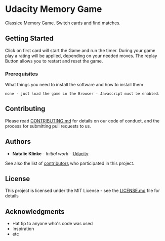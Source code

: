 # Udacity Memory Game

Classice Memory Game. Switch cards and find matches.

## Getting Started

Click on first card will start the Game and run the timer. During your game play a rating will be applied, depending on your needed moves. The replay Button allows you to restart and reset the game.

### Prerequisites

What things you need to install the software and how to install them

```
none - just load the game in the Browser - Javascript must be enabled.
```

## Contributing

Please read [CONTRIBUTING.md](https://gist.github.com/PurpleBooth/b24679402957c63ec426) for details on our code of conduct, and the process for submitting pull requests to us.


## Authors

* **Natalie Klinke** - *Initial work* - [Udacity](https://github.com/PurpleBooth)

See also the list of [contributors](https://github.com/your/project/contributors) who participated in this project.

## License

This project is licensed under the MIT License - see the [LICENSE.md](LICENSE.md) file for details

## Acknowledgments

* Hat tip to anyone who's code was used
* Inspiration
* etc
